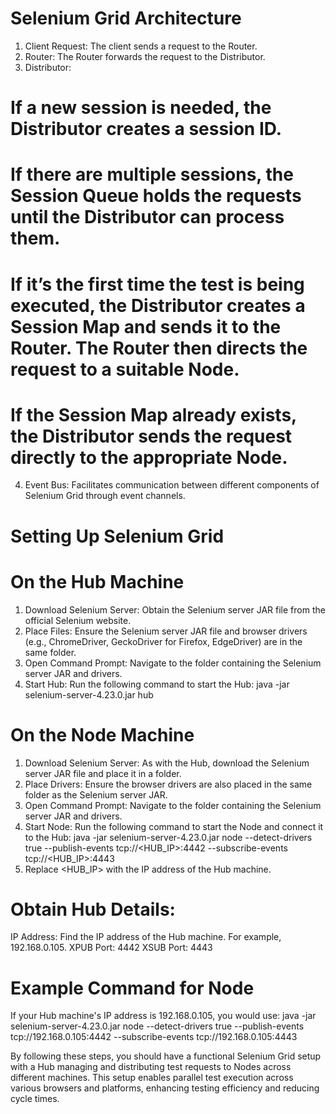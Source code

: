 # Selenium Grid Architecture
1. Client Request: The client sends a request to the Router.
2. Router: The Router forwards the request to the Distributor.
3. Distributor:
# If a new session is needed, the Distributor creates a session ID.
# If there are multiple sessions, the Session Queue holds the requests until the Distributor can process them.
# If it’s the first time the test is being executed, the Distributor creates a Session Map and sends it to the Router. The Router then directs the request to a suitable Node.
# If the Session Map already exists, the Distributor sends the request directly to the appropriate Node.
4. Event Bus: Facilitates communication between different components of Selenium Grid through event channels.
# Setting Up Selenium Grid
# On the Hub Machine
1. Download Selenium Server: Obtain the Selenium server JAR file from the official Selenium website.
2. Place Files: Ensure the Selenium server JAR file and browser drivers (e.g., ChromeDriver, GeckoDriver for Firefox, EdgeDriver) are in the same folder.
3. Open Command Prompt: Navigate to the folder containing the Selenium server JAR and drivers.
4. Start Hub: Run the following command to start the Hub: java -jar selenium-server-4.23.0.jar hub

# On the Node Machine
1. Download Selenium Server: As with the Hub, download the Selenium server JAR file and place it in a folder.
2. Place Drivers: Ensure the browser drivers are also placed in the same folder as the Selenium server JAR.
3. Open Command Prompt: Navigate to the folder containing the Selenium server JAR and drivers.
4. Start Node: Run the following command to start the Node and connect it to the Hub: java -jar selenium-server-4.23.0.jar node --detect-drivers true --publish-events tcp://<HUB_IP>:4442 --subscribe-events tcp://<HUB_IP>:4443
5. Replace <HUB_IP> with the IP address of the Hub machine.
# Obtain Hub Details:
IP Address: Find the IP address of the Hub machine. For example, 192.168.0.105.
XPUB Port: 4442
XSUB Port: 4443
# Example Command for Node
If your Hub machine's IP address is 192.168.0.105, you would use: java -jar selenium-server-4.23.0.jar node --detect-drivers true --publish-events tcp://192.168.0.105:4442 --subscribe-events tcp://192.168.0.105:4443

By following these steps, you should have a functional Selenium Grid setup with a Hub managing and distributing test requests to Nodes across different machines.
This setup enables parallel test execution across various browsers and platforms, enhancing testing efficiency and reducing cycle times.
